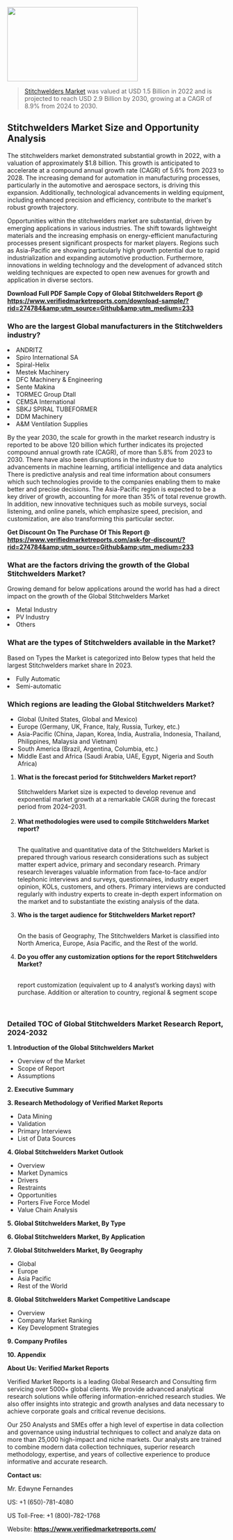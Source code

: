 <img src="https://ffe5etoiles.com/wp-content/uploads/2024/12/MST1-300x171.png" alt="" width="300" height="171" class="alignnone size-medium wp-image-20088" /><blockquote><p><p><a href="https://www.verifiedmarketreports.com/download-sample/?rid=274784&utm_source=Github&utm_medium=233" target="_blank">Stitchwelders Market</a> was valued at USD 1.5 Billion in 2022 and is projected to reach USD 2.9 Billion by 2030, growing at a CAGR of 8.9% from 2024 to 2030.</p></blockquote><p><h2>Stitchwelders Market Size and Opportunity Analysis</h2><p>The stitchwelders market demonstrated substantial growth in 2022, with a valuation of approximately $1.8 billion. This growth is anticipated to accelerate at a compound annual growth rate (CAGR) of 5.6% from 2023 to 2028. The increasing demand for automation in manufacturing processes, particularly in the automotive and aerospace sectors, is driving this expansion. Additionally, technological advancements in welding equipment, including enhanced precision and efficiency, contribute to the market's robust growth trajectory.</p><p>Opportunities within the stitchwelders market are substantial, driven by emerging applications in various industries. The shift towards lightweight materials and the increasing emphasis on energy-efficient manufacturing processes present significant prospects for market players. Regions such as Asia-Pacific are showing particularly high growth potential due to rapid industrialization and expanding automotive production. Furthermore, innovations in welding technology and the development of advanced stitch welding techniques are expected to open new avenues for growth and application in diverse sectors.</p></p><p class=""><strong>Download Full PDF Sample Copy of Global Stitchwelders Report @ <a href="https://www.verifiedmarketreports.com/download-sample/?rid=274784&amp;utm_source=Github&amp;utm_medium=233" target="_blank">https://www.verifiedmarketreports.com/download-sample/?rid=274784&amp;utm_source=Github&amp;utm_medium=233</a></strong></p><h3 id="" class="">Who are the largest Global manufacturers in the Stitchwelders industry?</h3><p><li>ANDRITZ</li><li> Spiro International SA</li><li> Spiral-Helix</li><li> Mestek Machinery</li><li> DFC Machinery & Engineering</li><li> Sente Makina</li><li> TORMEC Group Dtall</li><li> CEMSA International</li><li> SBKJ SPIRAL TUBEFORMER</li><li> DDM Machinery</li><li> A&M Ventilation Supplies</li></p><div class=""><div class="" dir="" data-message-author-role="" data-message-id="" data-message-model-slug=""><div class=""><div class=""><div class=""><div class="" dir="" data-message-author-role="" data-message-id="" data-message-model-slug=""><div class=""><div class=""><p>By the year 2030, the scale for growth in the market research industry is reported to be above 120 billion which further indicates its projected compound annual growth rate (CAGR), of more than 5.8% from 2023 to 2030. There have also been disruptions in the industry due to advancements in machine learning, artificial intelligence and data analytics There is predictive analysis and real time information about consumers which such technologies provide to the companies enabling them to make better and precise decisions. The Asia-Pacific region is expected to be a key driver of growth, accounting for more than 35% of total revenue growth. In addition, new innovative techniques such as mobile surveys, social listening, and online panels, which emphasize speed, precision, and customization, are also transforming this particular sector.</p><p><strong>Get Discount On The Purchase Of This Report @&nbsp; <a href="https://www.verifiedmarketreports.com/ask-for-discount/?rid=274784&amp;utm_source=Github&amp;utm_medium=233" target="_blank">https://www.verifiedmarketreports.com/ask-for-discount/?rid=274784&amp;utm_source=Github&amp;utm_medium=233</a></strong></p></div></div></div></div></div></div></div></div><h3 id="" class="">What are the factors driving the growth of the Global Stitchwelders Market?</h3><p id="" class="">Growing demand for below applications around the world has had a direct impact on the growth of the Global Stitchwelders Market</p><p id="" class=""><li>Metal Industry</li><li> PV Industry</li><li> Others</li></p><h3 id="" class="">What are the types of Stitchwelders available in the Market?</h3><p id="" class="">Based on Types the Market is categorized into Below types that held the largest Stitchwelders market share In 2023.</p><p id="" class=""><li>Fully Automatic</li><li> Semi-automatic</li></p><h3 id="" class="">Which regions are leading the Global Stitchwelders Market?</h3><ul><li>Global (United States, Global and Mexico)</li><li>Europe (Germany, UK, France, Italy, Russia, Turkey, etc.)</li><li>Asia-Pacific (China, Japan, Korea, India, Australia, Indonesia, Thailand, Philippines, Malaysia and Vietnam)</li><li>South America (Brazil, Argentina, Columbia, etc.)</li><li>Middle East and Africa (Saudi Arabia, UAE, Egypt, Nigeria and South Africa)</li></ul><p><ol><li><strong>What is the forecast period for Stitchwelders Market report?<br /></strong><br /><span data-sheets-root="1" data-sheets-value="{&quot;1&quot;:2,&quot;2&quot;:&quot;XXXX size is expected to develop revenue and exponential market growth at a remarkable CAGR during the forecast period from 2024&ndash;2030.&quot;}" data-sheets-userformat="{&quot;2&quot;:12674,&quot;4&quot;:{&quot;1&quot;:2,&quot;2&quot;:16776960},&quot;10&quot;:2,&quot;11&quot;:0,&quot;15&quot;:&quot;Arial&quot;,&quot;16&quot;:12}">Stitchwelders Market size is expected to develop revenue and exponential market growth at a remarkable CAGR during the forecast period from 2024&ndash;2031.</span><br /><br /></li><li><strong>What methodologies were used to compile Stitchwelders Market report?<br /><br /></strong><p>The qualitative and quantitative data of the&nbsp;Stitchwelders Market is prepared through various research considerations such as subject matter expert advice, primary and secondary research. Primary research leverages valuable information from face-to-face and/or telephonic interviews and surveys, questionnaires, industry expert opinion, KOLs, customers, and others. Primary interviews are conducted regularly with industry experts to create in-depth expert information on the market and to substantiate the existing analysis of the data.&nbsp;</p></li><li><strong>Who is the target audience for Stitchwelders Market report?<br /><br /></strong><p>On the basis of Geography, The&nbsp;Stitchwelders Market is classified into North America, Europe, Asia Pacific, and the Rest of the world.</p></li><li><strong>Do you offer any customization options for the report Stitchwelders Market?<br /><br /></strong><p>report customization (equivalent up to 4 analyst&rsquo;s working days) with purchase. Addition or alteration to country, regional &amp; segment scope</p><p>&nbsp;</p></li></ol></p><h3 id="" class="">Detailed TOC of Global Stitchwelders Market Research Report, 2024-2032</h3><p id="" class=""><strong>1. Introduction of the Global Stitchwelders Market</strong></p><ul><li>Overview of the Market</li><li>Scope of Report</li><li>Assumptions</li></ul><p id="" class=""><strong>2. Executive Summary</strong></p><p id="" class=""><strong>3. Research Methodology of&nbsp;Verified Market Reports</strong></p><ul><li>Data Mining</li><li>Validation</li><li>Primary Interviews</li><li>List of Data Sources</li></ul><p id="" class=""><strong>4. Global Stitchwelders Market Outlook</strong></p><ul><li>Overview</li><li>Market Dynamics</li><li>Drivers</li><li>Restraints</li><li>Opportunities</li><li>Porters Five Force Model</li><li>Value Chain Analysis</li></ul><p id="" class=""><strong>5. Global Stitchwelders Market, By&nbsp;Type</strong></p><p id="" class=""><strong>6. Global Stitchwelders Market, By Application</strong></p><p id="" class=""><strong>7. Global Stitchwelders Market, By Geography</strong></p><ul><li>Global</li><li>Europe</li><li>Asia Pacific</li><li>Rest of the World</li></ul><p id="" class=""><strong>8. Global Stitchwelders Market Competitive Landscape</strong></p><ul><li>Overview</li><li>Company Market Ranking</li><li>Key Development Strategies</li></ul><p id="" class=""><strong>9. Company Profiles</strong></p><p id="" class=""><strong>10. Appendix</strong></p><p id="" class=""><strong>About Us: Verified Market Reports</strong></p><p id="" class="">Verified Market Reports is a leading Global Research and Consulting firm servicing over 5000+ global clients. We provide advanced analytical research solutions while offering information-enriched research studies. We also offer insights into strategic and growth analyses and data necessary to achieve corporate goals and critical revenue decisions.</p><p id="" class="">Our 250 Analysts and SMEs offer a high level of expertise in data collection and governance using industrial techniques to collect and analyze data on more than 25,000 high-impact and niche markets. Our analysts are trained to combine modern data collection techniques, superior research methodology, expertise, and years of collective experience to produce informative and accurate research.</p><p id="" class=""><strong>Contact us:</strong></p><p id="" class="">Mr. Edwyne Fernandes</p><p id="" class="">US: +1 (650)-781-4080</p><p id="" class="">US Toll-Free: +1 (800)-782-1768</p><p id="" class="">Website: <a target="" data-test-app-aware-link=""><strong>https://www.verifiedmarketreports.com/</strong></a></p>
